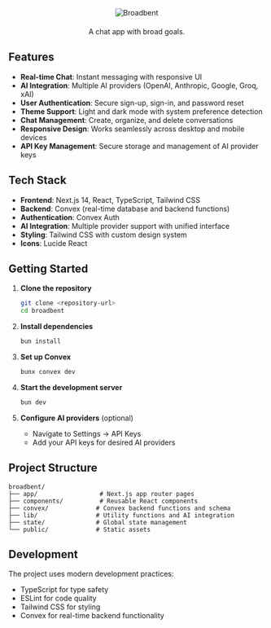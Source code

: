<div style="display: flex; flex-direction: column; align-items: center; margin: 40px auto 20px auto; width: 66.66%;">
  <image src="https://i.imgur.com/dIolunV.png" alt="Broadbent" />
  <span style="margin-top: 20px;">A chat app with broad goals.</span>
</div>

## Features

- **Real-time Chat**: Instant messaging with responsive UI
- **AI Integration**: Multiple AI providers (OpenAI, Anthropic, Google, Groq, xAI)
- **User Authentication**: Secure sign-up, sign-in, and password reset
- **Theme Support**: Light and dark mode with system preference detection
- **Chat Management**: Create, organize, and delete conversations
- **Responsive Design**: Works seamlessly across desktop and mobile devices
- **API Key Management**: Secure storage and management of AI provider keys

## Tech Stack

- **Frontend**: Next.js 14, React, TypeScript, Tailwind CSS
- **Backend**: Convex (real-time database and backend functions)
- **Authentication**: Convex Auth
- **AI Integration**: Multiple provider support with unified interface
- **Styling**: Tailwind CSS with custom design system
- **Icons**: Lucide React

## Getting Started

1. **Clone the repository**

   ```bash
   git clone <repository-url>
   cd broadbent
   ```

2. **Install dependencies**

   ```bash
   bun install
   ```

3. **Set up Convex**

   ```bash
   bunx convex dev
   ```

4. **Start the development server**

   ```bash
   bun dev
   ```

5. **Configure AI providers** (optional)
   - Navigate to Settings → API Keys
   - Add your API keys for desired AI providers

## Project Structure

```
broadbent/
├── app/                 # Next.js app router pages
├── components/          # Reusable React components
├── convex/             # Convex backend functions and schema
├── lib/                # Utility functions and AI integration
├── state/              # Global state management
└── public/             # Static assets
```

## Development

The project uses modern development practices:

- TypeScript for type safety
- ESLint for code quality
- Tailwind CSS for styling
- Convex for real-time backend functionality
